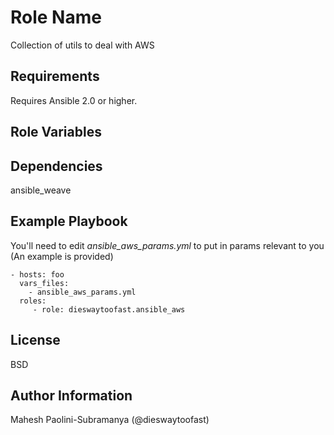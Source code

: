 Role Name
=========

Collection of utils to deal with AWS

Requirements
------------

Requires Ansible 2.0 or higher.

Role Variables
--------------



Dependencies
------------

ansible_weave

Example Playbook
----------------

You'll need to edit *ansible_aws_params.yml* to put in params relevant to you
(An example is provided)

    - hosts: foo
      vars_files: 
        - ansible_aws_params.yml
      roles:
         - role: dieswaytoofast.ansible_aws

License
-------

BSD

Author Information
------------------

Mahesh Paolini-Subramanya (@dieswaytoofast)
